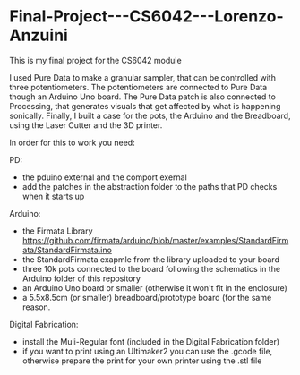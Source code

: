 # Final-Project---CS6042---Lorenzo-Anzuini

This is my final project for the CS6042 module

I used Pure Data to make a granular sampler, that can be controlled with three potentiometers. The potentiometers are connected to Pure Data though an Arduino Uno board. The Pure Data patch is also connected to Processing, that generates visuals that get affected by what is happening sonically. Finally, I built a case for the pots, the Arduino and the Breadboard, using the Laser Cutter and the 3D printer.

In order for this to work you need:

PD:
- the pduino external and the comport exernal
- add the patches in the abstraction folder to the paths that PD checks when it starts up

Arduino:
- the Firmata Library https://github.com/firmata/arduino/blob/master/examples/StandardFirmata/StandardFirmata.ino
- the StandardFirmata exapmle from the library uploaded to your board
- three 10k pots connected to the board following the schematics in the Arduino folder of this repository
- an Arduino Uno board or smaller (otherwise it won't fit in the enclosure)
- a 5.5x8.5cm (or smaller) breadboard/prototype board (for the same reason.

Digital Fabrication:
- install the Muli-Regular font (included in the Digital Fabrication folder)
- if you want to print using an Ultimaker2 you can use the .gcode file, otherwise prepare the print for your own printer using the .stl file
